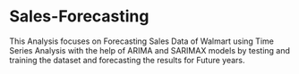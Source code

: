 # Sales-Forecasting
This Analysis focuses on Forecasting Sales Data of Walmart using Time Series Analysis with the help of ARIMA and SARIMAX models by testing and training the dataset and forecasting the results for Future years.
